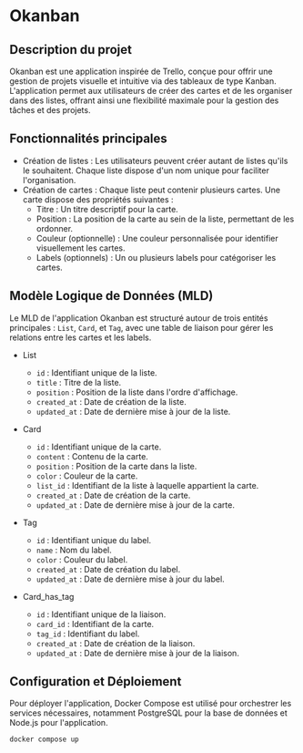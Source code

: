 # Okanban

## Description du projet

Okanban est une application inspirée de Trello, conçue pour offrir une gestion de projets visuelle et intuitive via des tableaux de type Kanban. L'application permet aux utilisateurs de créer des cartes et de les organiser dans des listes, offrant ainsi une flexibilité maximale pour la gestion des tâches et des projets.

## Fonctionnalités principales

- Création de listes : Les utilisateurs peuvent créer autant de listes qu'ils le souhaitent. Chaque liste dispose d'un nom unique pour faciliter l'organisation.
- Création de cartes : Chaque liste peut contenir plusieurs cartes. Une carte dispose des propriétés suivantes :
  - Titre : Un titre descriptif pour la carte.
  - Position : La position de la carte au sein de la liste, permettant de les ordonner.
  - Couleur (optionnelle) : Une couleur personnalisée pour identifier visuellement les cartes.
  - Labels (optionnels) : Un ou plusieurs labels pour catégoriser les cartes.

## Modèle Logique de Données (MLD)

Le MLD de l'application Okanban est structuré autour de trois entités principales : `List`, `Card`, et `Tag`, avec une table de liaison pour gérer les relations entre les cartes et les labels.

- List

  - `id` : Identifiant unique de la liste.
  - `title` : Titre de la liste.
  - `position` : Position de la liste dans l'ordre d'affichage.
  - `created_at` : Date de création de la liste.
  - `updated_at` : Date de dernière mise à jour de la liste.

- Card

  - `id` : Identifiant unique de la carte.
  - `content` : Contenu de la carte.
  - `position` : Position de la carte dans la liste.
  - `color` : Couleur de la carte.
  - `list_id` : Identifiant de la liste à laquelle appartient la carte.
  - `created_at` : Date de création de la carte.
  - `updated_at` : Date de dernière mise à jour de la carte.

- Tag

  - `id` : Identifiant unique du label.
  - `name` : Nom du label.
  - `color` : Couleur du label.
  - `created_at` : Date de création du label.
  - `updated_at` : Date de dernière mise à jour du label.

- Card_has_tag

  - `id` : Identifiant unique de la liaison.
  - `card_id` : Identifiant de la carte.
  - `tag_id` : Identifiant du label.
  - `created_at` : Date de création de la liaison.
  - `updated_at` : Date de dernière mise à jour de la liaison.

## Configuration et Déploiement

Pour déployer l'application, Docker Compose est utilisé pour orchestrer les services nécessaires, notamment PostgreSQL pour la base de données et Node.js pour l'application.

```bash
docker compose up
```
